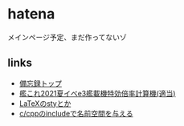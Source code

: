 # hatena

メインページ予定、まだ作ってないゾ

## links
- [備忘録トップ](./note-to-self/)
- [艦これ2021夏イベe3艦載機特効倍率計算機(適当)](./e3ratio2021summer/e3特効計算.min.html)
- [LaTeXのstyとか](./about-LaTeX/add-sty-to-LaTeX.md)
- [c/cppのincludeで名前空間を与える](./c_cpp/give_namespace.md)

